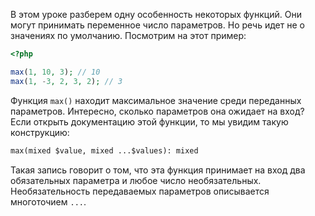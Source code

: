 В этом уроке разберем одну особенность некоторых функций. Они могут принимать переменное число параметров. Но речь идет не о значениях по умолчанию. Посмотрим на этот пример:

```php
<?php

max(1, 10, 3); // 10
max(1, -3, 2, 3, 2); // 3
```

Функция `max()` находит максимальное значение среди переданных параметров. Интересно, сколько параметров она ожидает на вход? Если открыть документацию этой функции, то мы увидим такую конструкцию:

```txt
max(mixed $value, mixed ...$values): mixed
```

Такая запись говорит о том, что эта функция принимает на вход два обязательных параметра и любое число необязательных. Необязательность передаваемых параметров описывается многоточием `...`.

